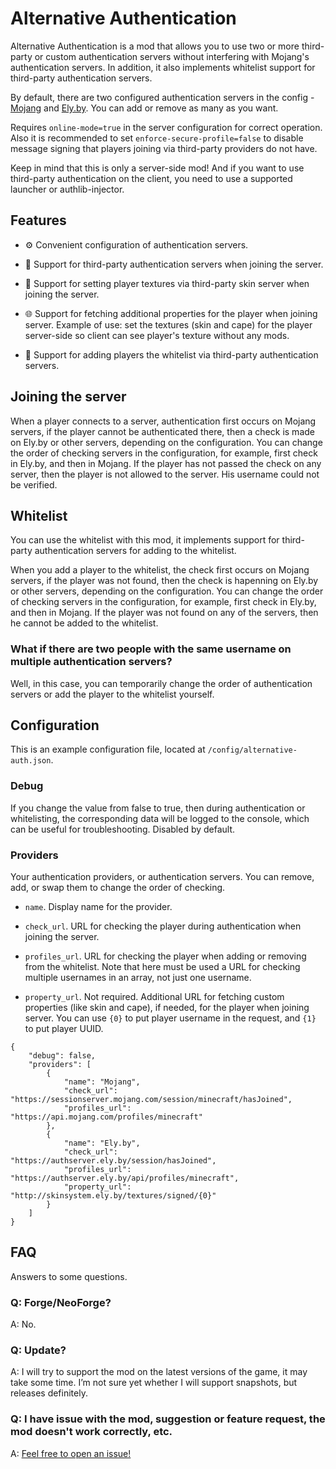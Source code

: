 # Alternative Authentication

Alternative Authentication is a mod that allows you to use two or more third-party or custom authentication servers without interfering with Mojang's authentication servers. In addition, it also implements whitelist support for third-party authentication servers.

By default, there are two configured authentication servers in the config - [Mojang](https://wiki.vg/Mojang_API) and [Ely.by](https://docs.ely.by/en/api.html). You can add or remove as many as you want.

Requires `online-mode=true` in the server configuration for correct operation. Also it is recommended to set `enforce-secure-profile=false` to disable message signing that players joining via third-party providers do not have.

Keep in mind that this is only a server-side mod! And if you want to use third-party authentication on the client, you need to use a supported launcher or authlib-injector.

## Features

-   ⚙️ Convenient configuration of authentication servers.

-   🔐 Support for third-party authentication servers when joining the server.

-   👕 Support for setting player textures via third-party skin server when joining the server.

-   🌐 Support for fetching additional properties for the player when joining server. Example of use: set the textures (skin and cape) for the player server-side so client can see player's texture without any mods.

-   📝 Support for adding players the whitelist via third-party authentication servers.

## Joining the server

When a player connects to a server, authentication first occurs on Mojang servers, if the player cannot be authenticated there, then a check is made on <span>Ely.by</span> or other servers, depending on the configuration. You can change the order of checking servers in the configuration, for example, first check in <span>Ely.by</span>, and then in Mojang. If the player has not passed the check on any server, then the player is not allowed to the server. His username could not be verified.

## Whitelist

You can use the whitelist with this mod, it implements support for third-party authentication servers for adding to the whitelist.

When you add a player to the whitelist, the check first occurs on Mojang servers, if the player was not found, then the check is hapenning on <span>Ely.by</span> or other servers, depending on the configuration. You can change the order of checking servers in the configuration, for example, first check in <span>Ely.by</span>, and then in Mojang. If the player was not found on any of the servers, then he cannot be added to the whitelist.

### What if there are two people with the same username on multiple authentication servers?

Well, in this case, you can temporarily change the order of authentication servers or add the player to the whitelist yourself.

## Configuration

This is an example configuration file, located at `/config/alternative-auth.json`.

### Debug

If you change the value from false to true, then during authentication or whitelisting, the corresponding data will be logged to the console, which can be useful for troubleshooting. Disabled by default.

### Providers

Your authentication providers, or authentication servers. You can remove, add, or swap them to change the order of checking.

-   `name`. Display name for the provider.

-   `check_url`. URL for checking the player during authentication when joining the server.

-   `profiles_url`. URL for checking the player when adding or removing from the whitelist. Note that here must be used a URL for checking multiple usernames in an array, not just one username.

-   `property_url`. Not required. Additional URL for fetching custom properties (like skin and cape), if needed, for the player when joining server. You can use `{0}` to put player username in the request, and `{1}` to put player UUID.

```
{
    "debug": false,
    "providers": [
        {
            "name": "Mojang",
            "check_url": "https://sessionserver.mojang.com/session/minecraft/hasJoined",
            "profiles_url": "https://api.mojang.com/profiles/minecraft"
        },
        {
            "name": "Ely.by",
            "check_url": "https://authserver.ely.by/session/hasJoined",
            "profiles_url": "https://authserver.ely.by/api/profiles/minecraft",
            "property_url": "http://skinsystem.ely.by/textures/signed/{0}"
        }
    ]
}

```

## FAQ

Answers to some questions.

### Q: Forge/NeoForge?

A: No.

### Q: Update?

A: I will try to support the mod on the latest versions of the game, it may take some time. I’m not sure yet whether I will support snapshots, but releases definitely.

### Q: I have issue with the mod, suggestion or feature request, the mod doesn't work correctly, etc.

A: [Feel free to open an issue!](https://github.com/GGSkyOne/alternative-authentication/issues)
